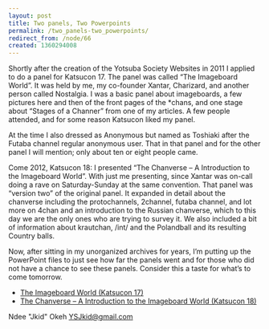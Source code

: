 ```yaml
---
layout: post
title: Two panels, Two Powerpoints
permalink: /two_panels-two_powerpoints/
redirect_from: /node/66
created: 1360294008
---
```

Shortly after the creation of the Yotsuba Society Websites in 2011 I applied to do a panel for Katsucon 17. The panel was called “The Imageboard World”. It was held by me, my co-founder Xantar, Charizard, and another person called Nostalgia. I was a basic panel about imageboards, a few pictures here and then of the front pages of the *chans, and one stage about “Stages of a Channer” from one of my articles. A few people attended, and for some reason Katsucon liked my panel.

At the time I also dressed as Anonymous but named as Toshiaki after the Futaba channel regular anonymous user. That in that panel and for the other panel I will mention; only about ten or eight people came.

Come 2012, Katsucon 18: I presented “The Chanverse – A Introduction to the Imageboard World”. With just me presenting, since Xantar was on-call doing a rave on Saturday-Sunday at the same convention. That panel was “version two” of the original panel. It expanded in detail about the chanverse including the protochannels, 2channel, futaba channel, and lot more on 4chan and an introduction to the Russian chanverse, which to this day we are the only ones who are trying to survey it. We also included a bit of information about krautchan, /int/ and the Polandball and its resulting Country balls.

Now, after sitting in my unorganized archives for years, I’m putting up the PowerPoint files to just see how far the panels went and for those who did not have a chance to see these panels. Consider this a taste for what’s to come tomorrow.

* [The Imageboard World (Katsucon 17)](/powerpoints/The%20Imageboard%20World.pptx)
* [The Chanverse – A Introduction to the Imageboard World (Katsucon 18)](/powerpoints/The%20Chanverse.ppt)

Ndee "Jkid" Okeh
YSJkid@gmail.com

